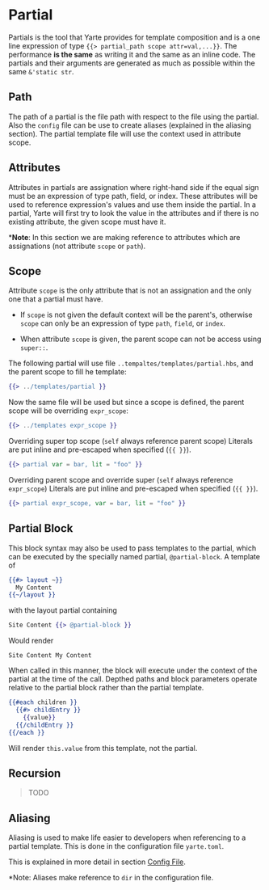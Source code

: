 # Partial

Partials is  the tool that Yarte provides for  template composition and is a one line expression of type 
`{{> partial_path scope attr=val,...}}`. The performance **is the same** as writing it and the same as an inline code. 
The partials and their arguments are generated as much as possible within the same `&'static str`. 


## Path
The path of a partial is the file path with respect to the file using the partial. Also the `config` file can be use to 
create aliases (explained in the aliasing section). The partial template file will use the context used in attribute 
scope.


## Attributes
Attributes in partials are assignation where right-hand side if the equal sign must be an expression of type path, 
field, or index. These attributes will be used to reference expression's values and use them inside the partial. 
In a partial, Yarte will first try to look the value in the attributes and if there is no existing attribute, the given 
scope must have it.

*__Note__: In this section we are making reference to attributes which are assignations (not attribute `scope` or 
`path`).


## Scope
Attribute `scope` is the only attribute that is not an assignation and the only one that a partial must have. 
- If `scope` is not given the default context will be the parent's, otherwise  `scope` can only be an expression of type 
`path`, `field`, or `index`.

- When attribute `scope` is given,  the parent scope can not be access using `super::`.

The following  partial will use file `..tempaltes/templates/partial.hbs`, and the parent scope to fill he template:
```handlebars
{{> ../templates/partial }}
```

Now the same file will be used but since a scope is defined, the parent scope will be overriding `expr_scope`:
```handlebars
{{> ../templates expr_scope }}
```

Overriding super top scope (`self` always reference parent scope)
Literals are put inline and pre-escaped when specified (`{{ }}`).
```handlebars
{{> partial var = bar, lit = "foo" }}
```

Overriding parent scope and override super (`self` always reference `expr_scope`)
Literals are put inline and pre-escaped when specified (`{{ }}`).
```handlebars
{{> partial expr_scope, var = bar, lit = "foo" }}
```

## Partial Block
This block syntax may also be used to pass templates to the partial, which 
can be executed by the specially named partial, `@partial-block`. A template of

```handlebars
{{#> layout ~}}
  My Content
{{~/layout }}
```

with the layout partial containing

```handlebars
Site Content {{> @partial-block }}
```

Would render
```
Site Content My Content
```

When called in this manner, the block will execute under the context of the partial at the time of the call. 
Depthed paths and block parameters operate relative to the partial block rather than the partial template.

```handlebars
{{#each children }}
  {{#> childEntry }}
    {{value}}
  {{/childEntry }}
{{/each }}
```

Will render `this.value` from this template, not the partial.

## Recursion
> TODO

## Aliasing
Aliasing is used to make life easier to developers when referencing to a partial template. This is done in the 
configuration file `yarte.toml`. 

This is explained in more detail in section [Config File](../config.md).

*Note: Aliases make reference to `dir` in the configuration file.